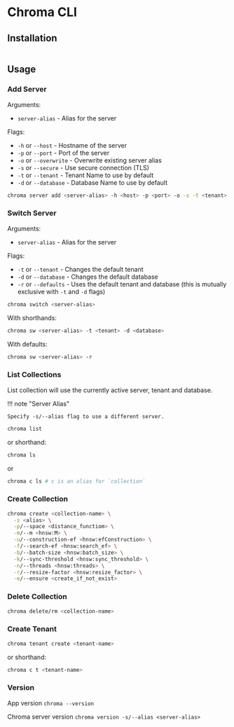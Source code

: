# Chroma CLI

## Installation

```bash
```

## Usage

### Add Server

Arguments:

- `server-alias` - Alias for the server

Flags:

- `-h` or `--host` - Hostname of the server
- `-p` or `--port` - Port of the server
- `-o` or `--overwrite` - Overwrite existing server alias
- `-s` or `--secure` - Use secure connection (TLS)
- `-t` or `--tenant` - Tenant Name to use by default
- `-d` or `--database` - Database Name to use by default

```bash
chroma server add <server-alias> -h <host> -p <port> -o -s -t <tenant> -d <database>
```

### Switch Server

Arguments:

- `server-alias` - Alias for the server

Flags:

- `-t` or `--tenant` - Changes the default tenant
- `-d` or `--database` - Changes the default database
- `-r` or `--defaults` - Uses the default tenant and database (this is mutually exclusive with `-t` and `-d` flags)

```bash
chroma switch <server-alias>
```

With shorthands:

```bash
chroma sw <server-alias> -t <tenant> -d <database>
```

With defaults:

```bash
chroma sw <server-alias> -r
```

### List Collections

List collection will use the currently active server, tenant and database.

!!! note "Server Alias"

    Specify -s/--alias flag to use a different server.

```bash
chroma list
```

or shorthand:

```bash
chroma ls
```

or 

```bash
chroma c ls # c is an alias for `collection`
```

### Create Collection

```bash
chroma create <collection-name> \
  -s <alias> \
  -p/--space <distance_functiom> \
  -m/--m <hnsw:M> \
  -u/--construction-ef <hnsw:efConstruction> \
  -f/--search-ef <hnsw:search_ef> \
  -b/--batch-size <hnsw:batch_size> \
  -k/--sync-threshold <hnsw:sync_threshold> \
  -n/--threads <hnsw:threads> \
  -r/--resize-factor <hnsw:resize_factor> \
  -e/--ensure <create_if_not_exist>
```
### Delete Collection

```bash
chroma delete/rm <collection-name>
```

### Create Tenant

```bash
chroma tenant create <tenant-name>
```

or shorthand:

```bash
chroma c t <tenant-name>
```

### Version 

App version `chroma --version`

Chroma server version `chroma version -s/--alias <server-alias>`
